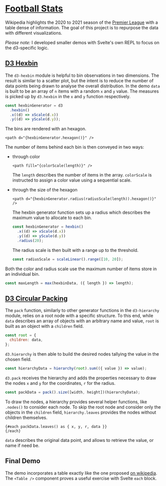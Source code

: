 # [Football Stats](https://svelte.dev/repl/2bd49c76c94e4b7d823d3df8afd8eefd?version=3.38.2)

Wikipedia highlights the 2020 to 2021 season of the [Premier League](https://en.wikipedia.org/wiki/2020%E2%80%9321_Premier_League#League_table) with a table dense of information. The goal of this project is to repurpose the data with different visualizations.

_Please note:_ I developed smaller demos with Svelte's own REPL to focus on the d3-specific logic.

## [D3 Hexbin](https://svelte.dev/repl/0ba61470ff4a460992f13d1c559133c7?version=3.38.2)

The `d3-hexbin` module is helpful to bin observations in two dimensions. The result is similar to a scatter plot, but the intent is to reduce the number of data points being drawn to analyse the overall distribution. In the demo `data` is built to be an array of `n` items with a random `x` and `y` value. The measures is picked up by `d3.hexbin` in the `x` and `y` function respectively.

```js
const hexbinGenerator = d3
  .hexbin()
  .x((d) => xScale(d.x))
  .y((d) => yScale(d.y));
```

The bins are rendered with an hexagon.

```svelte
<path d="{hexbinGenerator.hexagon()}" />
```

The number of items behind each bin is then conveyed in two ways:

- through color

  ```svelte
  <path fill="{colorScale(length)}" />
  ```

  The `length` describes the number of items in the array. `colorScale` is instructed to assign a color value using a sequential scale.

- through the size of the hexagon

  ```svelte
  <path d="{hexbinGenerator.radius(radiusScale(length)).hexagon()}" />
  ```

  The hexbin generator function sets up a radius which describes the maximum value to allocate to each bin.

  ```js
  const hexbinGenerator = hexbin()
    .x((d) => xScale(d.x))
    .y((d) => yScale(d.y))
    .radius(20);
  ```

  The radius scale is then built with a range up to the threshold.

  ```js
  const radiusScale = scaleLinear().range([10, 20]);
  ```

Both the color and radius scale use the maximum number of items store in an individual bin.

```js
const maxLength = max(hexbinData, ({ length }) => length);
```

## [D3 Circular Packing](https://svelte.dev/repl/98115eb334d9485cae0cddfb91ac66d2?version=3.38.2)

The `pack` function, similarly to other generator functions in the `d3-hierarchy` module, relies on a root node with a specific structure. To this end, while `data` describes an array of objects with an arbitrary name and value, `root` is built as an object with a `children` field.

```js
const root = {
  children: data,
};
```

`d3.hierarchy` is then able to build the desired nodes tallying the value in the chosen field.

```js
const hierarchyData = hierarchy(root).sum(({ value }) => value);
```

`d3.pack` receives the hierarchy and adds the properties necessary to draw the nodes `x` and `y` for the coordinates, `r` for the radius.

```js
const packData = pack().size([width, height])(hierarchyData);
```

To draw the nodes, a hierarchy provides several helper functions, like `.nodes()` to consider each node. To skip the root node and consider only the objects in the `children` field, `hierarchy.leaves` provides the nodes without children themselves.

```svelte
{#each packData.leaves() as { x, y, r, data }}
{/each}
```

`data` describes the original data point, and allows to retrieve the value, or name if need be.

## Final Demo

The demo incorporates a table exactly like the one proposed [on wikipedia](https://en.wikipedia.org/wiki/2020%E2%80%9321_Premier_League#League_table). The `<Table />` component proves a useful exercise with Svelte `each` block.
